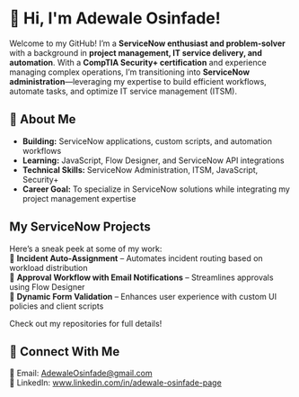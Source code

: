# 👋 Hi, I'm Adewale Osinfade! 

Welcome to my GitHub! I’m a **ServiceNow enthusiast and problem-solver** with a background in **project management, IT service delivery, and automation**. With a **CompTIA Security+ certification** and experience managing complex operations, I’m transitioning into **ServiceNow administration**—leveraging my expertise to build efficient workflows, automate tasks, and optimize IT service management (ITSM).  

## 🌟 About Me  
- **Building:** ServiceNow applications, custom scripts, and automation workflows  
- **Learning:** JavaScript, Flow Designer, and ServiceNow API integrations  
- **Technical Skills:** ServiceNow Administration, ITSM, JavaScript, Security+  
- **Career Goal:** To specialize in ServiceNow solutions while integrating my project management expertise  

## My ServiceNow Projects  
Here’s a sneak peek at some of my work:  
🔹 **Incident Auto-Assignment** – Automates incident routing based on workload distribution  
🔹 **Approval Workflow with Email Notifications** – Streamlines approvals using Flow Designer  
🔹 **Dynamic Form Validation** – Enhances user experience with custom UI policies and client scripts  

Check out my repositories for full details!  

## 🔗 Connect With Me  
📧 Email: AdewaleOsinfade@gmail.com  
💼 LinkedIn: www.linkedin.com/in/adewale-osinfade-page  
